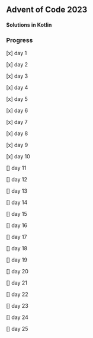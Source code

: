 ## Advent of Code 2023

#### Solutions in Kotlin

### Progress

[x] day 1

[x] day 2

[x] day 3

[x] day 4

[x] day 5

[x] day 6

[x] day 7

[x] day 8

[x] day 9

[x] day 10

[] day 11

[] day 12

[] day 13

[] day 14

[] day 15

[] day 16

[] day 17

[] day 18

[] day 19

[] day 20

[] day 21

[] day 22

[] day 23

[] day 24

[] day 25
